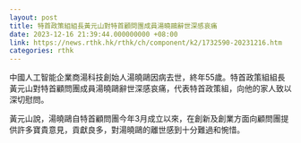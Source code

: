 ```yaml
---
layout: post
title: 特首政策組組長黃元山對特首顧問團成員湯曉鷗辭世深感哀痛
date: 2023-12-16 21:39:44.000000000 +08:00
link: https://news.rthk.hk/rthk/ch/component/k2/1732590-20231216.htm
categories: rthk
---
```


中國人工智能企業商湯科技創始人湯曉鷗因病去世，終年55歲。特首政策組組長黃元山對特首顧問團成員湯曉鷗辭世深感哀痛，代表特首政策組，向他的家人致以深切慰問。

黃元山說，湯曉鷗自特首顧問團今年3月成立以來，在創新及創業方面向顧問團提供許多寶貴意見，貢獻良多，對湯曉鷗的離世感到十分難過和惋惜。
